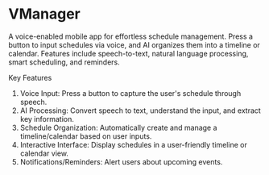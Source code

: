# VManager
A voice-enabled mobile app for effortless schedule management. Press a button to input schedules via voice, and AI organizes them into a timeline or calendar. Features include speech-to-text, natural language processing, smart scheduling, and reminders. 

Key Features
1. Voice Input: Press a button to capture the user's schedule through speech.
2. AI Processing: Convert speech to text, understand the input, and extract key information.
3. Schedule Organization: Automatically create and manage a timeline/calendar based on user inputs.
4. Interactive Interface: Display schedules in a user-friendly timeline or calendar view.
5. Notifications/Reminders: Alert users about upcoming events.
